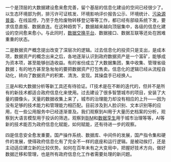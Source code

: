 一个是顶层的大数据建设愈来愈完善，留个基层的信息化建设的空间已经很少了。以生态环境部为例，排污许可证核发、环境影响评价报告公示、环境统计、[污染源普查](https://zhida.zhihu.com/search?content_id=703629554&content_type=Answer&match_order=1&q=%E6%B1%A1%E6%9F%93%E6%BA%90%E6%99%AE%E6%9F%A5&zhida_source=entity)、在线监控，乃至于危险废物转移登记等等工作，都已经有部级系统下发，要求信息直报、数据直连。在这种趋势下，数据越来越向顶层集中，各级的信息化建设的空间愈来愈小。与此同时，[数据交换平台](https://zhida.zhihu.com/search?content_id=703629554&content_type=Answer&match_order=1&q=%E6%95%B0%E6%8D%AE%E4%BA%A4%E6%8D%A2%E5%B9%B3%E5%8F%B0&zhida_source=entity)、数据接口、数据互联等还处在困难重重的状态。

二是数据资产概念提出改变了深层次的逻辑。过去信息化的投资只是支出，是成本项，数据资产的概念出来之后，各地逐渐认识到政府数据资产是一个富矿，能够成为资本项，甚至能够创造收益。有的省份成立了大数据集团，集中收集、管理省级数据；有的地方甚至急匆匆的要把数据资产打包售卖。信息化的逻辑已经从流程自动化，转向了数据资产的积累、清洗、变现。其操盘手已经换人。

三是AI和大数据分析等新工具还有待验证。IT技术是在不断的迭代的，但并不是所有的新技术都适合政府信息化来使用。过去建设了很多智慧城市的项目，安装了大量的摄像头，天量的数据收集上来了，城市的治理能力却没有相应的上升——因为没有足够的技术能力和管理能力相匹配。目前涉及到人脸识别、文本识别等的应用，在一些公用服务中已经逐渐普及。我们观察到AI用于大量历史档案的分析，观察到大语言模型用于投诉的筛选，观察到[BIM](https://zhida.zhihu.com/search?content_id=703629554&content_type=Answer&match_order=1&q=BIM&zhida_source=entity)和[数据孪生](https://zhida.zhihu.com/search?content_id=703629554&content_type=Answer&match_order=1&q=%E6%95%B0%E6%8D%AE%E5%AD%AA%E7%94%9F&zhida_source=entity)用于城市治理等等，AI等新的技术能否为政府信息化赋能，如何赋能，还有待进一步的观察。

四是信息安全愈发重要。国产操作系统、数据库、中间件的发展，国产指令集和硬件的发展，使得政府信息化有了完全不一样的底座和运行逻辑。是被动挨打，还是主动适应建立新的比较优势。如何在百年未有之大变局中，把握好技术方向，做好数据迁移和管理，也是所有政府信息化工作者需要处理的新问题。
